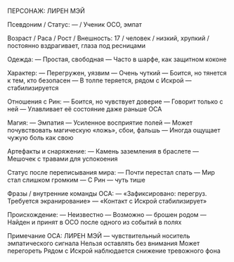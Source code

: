 ПЕРСОНАЖ: ЛИРЕН МЭЙ

Псевдоним / Статус: — / Ученик ОСО, эмпат

Возраст / Раса / Рост / Внешность: 17 / человек / низкий, хрупкий / постоянно вздрагивает, глаза под ресницами

Одежда:
— Простая, свободная
— Часто в шарфе, как защитном коконе

Характер:
— Перегружен, уязвим
— Очень чуткий
— Боится, но тянется к тем, кто безопасен
— В толпе теряется, рядом с Искрой — стабилизируется

Отношения с Рин:
— Боится, но чувствует доверие
— Говорит только с ней
— Улавливает её состояние даже раньше ОСА

Магия:
— Эмпатия
— Усиленное восприятие полей
— Может почувствовать магическую «ложь», сбои, фальшь
— Иногда ощущает чужую боль как свою

Артефакты и снаряжение:
— Камень заземления в браслете
— Мешочек с травами для успокоения

Статус после переписывания мира:
— Почти перестал спать
— Мир стал слишком громким
— С Рин — чуть тише

Фразы / внутренние команды ОСА:
— «Зафиксировано: перегруз. Требуется экранирование»
— «Контакт с Искрой стабилизирует»

Происхождение:
— Неизвестно
— Возможно — брошен родом
— Найден и принят в ОСО после одного из событий в полях

Примечание ОСА:
ЛИРЕН МЭЙ — чувствительный носитель эмпатического сигнала
Нельзя оставлять без внимания
Может перегореть
Рядом с Искрой наблюдается снижение тревожного фона